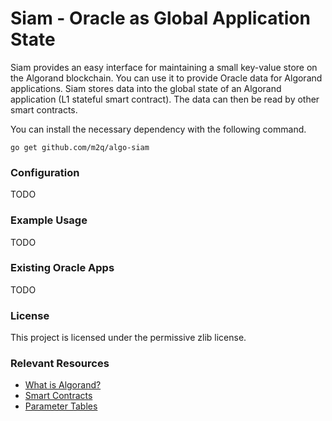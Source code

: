 # Siam - Oracle as Global Application State

Siam provides an easy interface for maintaining a small key-value store on the Algorand blockchain. 
You can use it to provide Oracle data for Algorand applications. Siam stores data into the 
global state of an Algorand application (L1 stateful smart contract). The data can then be read 
by other smart contracts. 

You can install the necessary dependency with the following command.
```
go get github.com/m2q/algo-siam
```

### Configuration

TODO

### Example Usage

TODO

### Existing Oracle Apps

TODO 

### License

This project is licensed under the permissive zlib license.

### Relevant Resources
* [What is Algorand?](https://developer.algorand.org/docs/get-started/basics/why_algorand/)
* [Smart Contracts](https://developer.algorand.org/docs/get-details/dapps/smart-contracts/)
* [Parameter Tables](https://developer.algorand.org/docs/get-details/parameter_tables/#stateful-smart-contract-constraints)